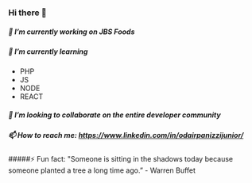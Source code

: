 ### Hi there 👋

##### 🔭 I’m currently working on JBS Foods
##### 🌱 I’m currently learning 
* PHP
* JS
* NODE
* REACT
##### 👯 I’m looking to collaborate on the entire developer community
##### 📫 How to reach me: <https://www.linkedin.com/in/odairpanizzijunior/>
#####⚡ Fun fact: "Someone is sitting in the shadows today because someone planted a tree a long time ago.” - Warren Buffet



<!--
**OdairPanizziJunior/OdairPanizziJunior** is a ✨ _special_ ✨ repository because its `README.md` (this file) appears on your GitHub profile.


Here are some ideas to get you started:

- 🔭 I’m currently working on ...
- 🌱 I’m currently learning ...
- 👯 I’m looking to collaborate on ...
- 🤔 I’m looking for help with ...
- 💬 Ask me about ...
- 📫 How to reach me: ...
- 😄 Pronouns: ...
- ⚡ Fun fact: ...
-->

